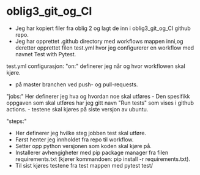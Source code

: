 # oblig3_git_og_CI
- Jeg har kopiert filer fra oblig 2 og lagt de inn i oblig3_git_og_CI github repo.
- Jeg har opprettet .github directory med workflows mappen inni,og deretter opprettet filen test.yml hvor jeg configurerer en workflow med navnet Test with Pytest.

test.yml configurasjon:
"on:" definerer jeg når og hvor workflowen skal kjøre.
 - på master branchen ved push- og pull-requests.

"jobs:" Her definerer jeg hva og hvordan noe skal utføres
    - Den spesifikk oppgaven som skal utføres har jeg gitt navn "Run tests" som vises i github actions.
    - testene skal kjøres på siste versjon av ubuntu.

"steps:"
- Her definerer jeg hvilke steg jobben test skal utføre.
- Først henter jeg innholdet fra repo til workflow.
- Setter opp python versjonen som koden skal kjøre på.
- Installerer avhengigheter med pip package manager fra filen requirements.txt (kjører kommandoen: pip install -r requirements.txt).
- Til sist kjøres testene fra test mappen med pytest test/
    